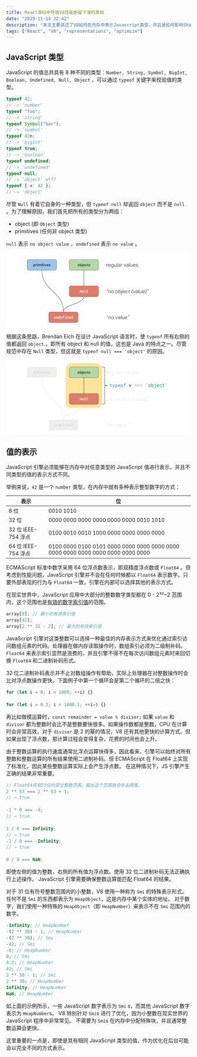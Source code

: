 ```yaml
---
title: React源码中导致V8性能断崖下滑的真相
date: "2019-11-14 22:42"
description: "本文主要讲述了V8如何在内存中表示Javascript类型，并且是如何影响Shape机制的，这将会为我们解释近期发现的一个React核心代码中的性能问题。"
tags: ["React", "V8", "representations", "optimize"]
---
```


## JavaScript 类型

JavaScript 的值总共具有 8 种不同的类型：`Number, String, Symbol, BigInt, Boolean, Undefined, Null, Object` ，可以通过 `typeof` 关键字来校验值的类型。

```javascript
typeof 42;
// -> 'number'
typeof "foo";
// -> 'string'
typeof Symbol("bar");
// -> 'symbol'
typeof 42n;
// -> 'bigint'
typeof true;
// -> 'boolean'
typeof undefined;
// -> 'undefined'
typeof null;
// -> 'object' wtf?
typeof { x: 42 };
// -> 'object'
```

尽管 `Null` 有着它自身的一种类型，但 `typeof null` 却返回 `object` 而不是 `null` 。为了理解原因，我们首先把所有的类型分为两组：

- object (即 `Object` 类型)
- primitives (任何非 object 类型)

`null` 表示 `no object value` ，`undefined` 表示 `no value` 。

![类型表示](./primitives-objects.svg)

根据这条思路，Brendan Eich 在设计 JavaScript 语言时，使 `typeof` 所有右侧的值都返回 `object` ，即所有 object 和 null 的值，这也是 Java 的特点之一。尽管规范中存在 `Null` 类型，但这就是 `typeof null === 'object'` 的原因。

![typeof 对象](./primitives-objects-typeof.svg)

## 值的表示

JavaScript 引擎必须能够在内存中对任意类型的 JavaScript 值进行表示，并且不同类型的值的表示方式不同。

举例来说，`42` 是一个 `number` 类型，在内存中就有多种表示整型数字的方式：

| 表示                | 位                                                                              |
| ------------------- | ------------------------------------------------------------------------------- |
| 8 位                | 0010 1010                                                                       |
| 32 位               | 0000 0000 0000 0000 0000 0000 0010 1010                                         |
| 32 位 IEEE-754 浮点 | 0100 0010 0010 1000 0000 0000 0000 0000                                         |
| 64 位 IEEE-754 浮点 | 0100 0000 0100 0101 0000 0000 0000 0000 0000 0000 0000 0000 0000 0000 0000 0000 |

ECMAScript 标准中数字采用 64 位浮点数表示，即双精度浮点数或 `Float64` 。但考虑到性能问题，JavaScript 引擎并不会在任何时候都以 `Float64` 表示数字。只要外部表现的行为与 `Float64` 一致，引擎在内部可以选择其他的表示方式。

在现实世界中，JavaScript 应用中大部分的整数数字类型都在 0 - 2³²−2 范围内，这个范围也是[有效的数字索引值](https://tc39.es/ecma262/#array-index)的范围。

```javascript
array[0]; // 最小的有效索引值
array[42];
array[2 ** 32 - 2]; // 最大的有效索引值
```

JavaScript 引擎对这类整数可以选择一种最佳的内存表示方式来优化通过索引访问数组元素的代码。处理器在做内存读取操作时，数组索引必须为二级制补码。`Float64` 来表示索引显然是浪费的，并且引擎不得不在每次访问数组元素时来回切换 `Float64` 和二进制补码形式。

32 位二进制补码表示并不止对数组操作有帮助，实际上处理器在对整数操作时会比对浮点数操作更快。下面例子中第一个循环会是第二个循环的二倍之快：

```javascript
for (let i = 0; i < 1000; ++i) {}

for (let i = 0.1; i < 1000.1; ++i>) {}
```

再比如做模运算时，`const remainder = value % divisor;` 如果 `value` 和 `divisor` 都为整数时会比不是整数要快很多。如果操作数都是整数，CPU 在计算时会非常高效，对于 `divisor` 是 2 的幂的情况，V8 还有其他更快的计算方式。但如果出现了浮点数，那计算过程会变得复杂，花费的时间也会上升。

由于整数运算的执行速度通常比浮点运算快得多，因此看来，引擎可以始终对所有整数和整数运算的所有结果使用二进制补码。但 ECMAScript 在 Float64 上实现了标准化，因此某些整数运算实际上会产生浮点数。 在这种情况下，JS 引擎产生正确的结果非常重要。

```javascript
// Float64具有53位的安全整数范围。超出这个范围就会失去精度。
2 ** 53 === 2 ** 53 + 1;
// → true

-1 * 0 === -0;
// → true

1 / 0 === Infinity;
// → true
-1 / 0 === -Infinity;
// → true

0 / 0 === NaN;
```

即使左侧的值为整数，右侧的所有值为浮点数。使用 32 位二进制补码无法正确执行上述操作。 JavaScript 引擎需要确保整数运算能匹配 Float64 的结果。

对于 31 位有符号整数范围内的小整数，V8 使用一种称为 `Smi` 的特殊表示形式。 任何不是 `Smi` 的东西都表示为 `HeapObject`，这是内存中某个实体的地址。 对于数字，我们使用一种特殊的 `HeapObject`（即 `HeapNumber`）来表示不在 `Smi` 范围内的数字。

```javascript
-Infinity; // HeapNumber
-(2 ** 30) - 1; // HeapNumber
-(2 ** 30); // Smi
-42; // Smi
-0; // HeapNumber
0; // Smi
4.2; // HeapNumber
42; // Smi
2 ** 30 - 1; // Smi
2 ** 30; // HeapNumber
Infinity; // HeapNumber
NaN; // HeapNumber
```

如上面的示例所示，一些 JavaScript 数字表示为 `Smi` s，而其他 JavaScript 数字表示为 `HeapNumber`s。 V8 特别针对 `Smi`s 进行了优化，因为小整数在现实世界的 JavaScript 程序中非常常见。 不需要为 `Smi`s 在内存中分配特殊块，并且通常整数运算会更快。

这里重要的一点是，即使是具有相同 JavaScript 类型的值，作为优化在后台可能会以完全不同的方式表示。
